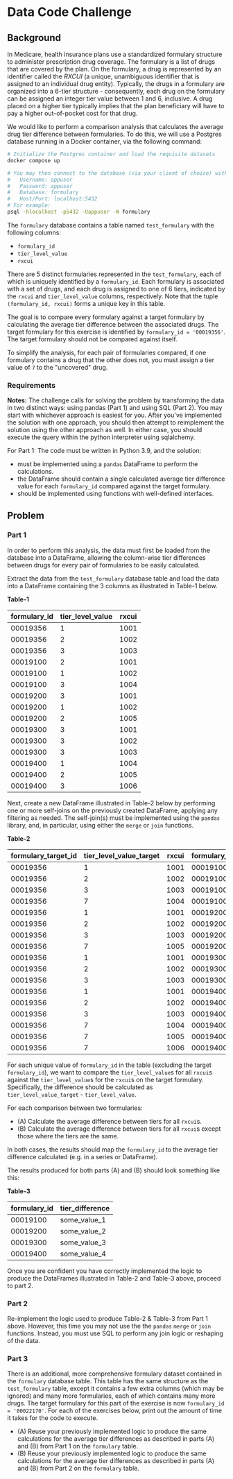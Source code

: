# Data Code Challenge

## Background

In Medicare, health insurance plans use a standardized formulary structure to administer prescription drug coverage. The formulary is a list of drugs that are covered by the plan. On the formulary, a drug is represented by an identifier called the _RXCUI_ (a unique, unambiguous identifier that is assigned to an individual drug entity). Typically, the drugs in a formulary are organized into a 6-tier structure - consequently, each drug on the formulary can be assigned an integer tier value between 1 and 6, inclusive. A drug placed on a higher tier typically implies that the plan beneficiary will have to pay a higher out-of-pocket cost for that drug.

We would like to perform a comparison analysis that calculates the average drug tier difference between formularies. To do this, we will use a Postgres database running in a Docker container, via the following command:
```bash
# Initialize the Postgres container and load the requisite datasets
docker compose up

# You may then connect to the database (via your client of choice) with the following credentials:
#   Username: appuser
#   Password: appuser
#   Database: formulary
#   Host/Port: localhost:5432
# For example:
psql -hlocalhost -p5432 -Uappuser -W formulary
```

The `formulary` database contains a table named `test_formulary` with the following columns:

* `formulary_id`
* `tier_level_value`
* `rxcui`

There are 5 distinct formularies represented in the `test_formulary`, each of which is uniquely identified by a `formulary_id`. Each formulary is associated with a set of drugs, and each drug is assigned to one of 6 tiers, indicated by the `rxcui` and `tier_level_value` columns, respectively. Note that the tuple `(formulary_id, rxcui)` forms a unique key in this table.

The goal is to compare every formulary against a target formulary by calculating the average tier difference between the associated drugs. The target formulary for this exercise is identified by `formulary_id = '00019356'`. The target formulary should not be compared against itself.

To simplify the analysis, for each pair of formularies compared, if one formulary contains a drug that the other does not, you must assign a tier value of `7` to the "uncovered" drug.

### Requirements

**Notes:**
The challenge calls for solving the problem by transforming the data in two distinct ways: using pandas (Part 1) and using SQL (Part 2). You may start with whichever approach
is easiest for you.  After you've implemented the solution with one approach, you should then attempt to reimplement the solution using the other
approach as well. In either case, you should execute the query within the python interpreter using sqlalchemy.

For Part 1:
The code must be written in Python 3.9, and the solution:
- must be implemented using a `pandas` DataFrame to perform the calculations.
- the DataFrame should contain a single calculated average tier difference value for each `formulary_id` compared against the target formulary.
- should be implemented using functions with well-defined interfaces.


## Problem

### Part 1

In order to perform this analysis, the data must first be loaded from the database into a DataFrame, allowing the column-wise tier differences between drugs for every pair of formularies to be easily calculated.

Extract the data from the `test_formulary` database table and load the data into a DataFrame containing the 3 columns as illustrated in Table-1 below.

__Table-1__

formulary\_id | tier\_level\_value | rxcui
------------- | ------------------ | -----
00019356 | 1 | 1001
00019356 | 2 | 1002
00019356 | 3 | 1003
00019100 | 2 | 1001
00019100 | 1 | 1002
00019100 | 3 | 1004
00019200 | 3 | 1001
00019200 | 1 | 1002
00019200 | 2 | 1005
00019300 | 3 | 1001
00019300 | 3 | 1002
00019300 | 3 | 1003
00019400 | 1 | 1004
00019400 | 2 | 1005
00019400 | 3 | 1006


Next, create a new DataFrame illustrated in Table-2 below by performing one or more self-joins on the previously created DataFrame, applying any filtering as needed. The self-join(s) must be implemented using the `pandas` library, and, in particular, using either the `merge` or `join` functions.

__Table-2__

formulary\_target\_id | tier\_level\_value\_target | rxcui | formulary\_id | tier\_level\_value
--------------------- | -------------------------- | ----- | ------------- | ------------------
00019356 | 1 | 1001 | 00019100 | 2
00019356 | 2 | 1002 | 00019100 | 1
00019356 | 3 | 1003 | 00019100 | 7
00019356 | 7 | 1004 | 00019100 | 3
00019356 | 1 | 1001 | 00019200 | 3
00019356 | 2 | 1002 | 00019200 | 1
00019356 | 3 | 1003 | 00019200 | 7
00019356 | 7 | 1005 | 00019200 | 2
00019356 | 1 | 1001 | 00019300 | 3
00019356 | 2 | 1002 | 00019300 | 3
00019356 | 3 | 1003 | 00019300 | 3
00019356 | 1 | 1001 | 00019400 | 7
00019356 | 2 | 1002 | 00019400 | 7
00019356 | 3 | 1003 | 00019400 | 7
00019356 | 7 | 1004 | 00019400 | 1
00019356 | 7 | 1005 | 00019400 | 2
00019356 | 7 | 1006 | 00019400 | 3


For each unique value of `formulary_id` in the table (excluding the target `formulary_id`), we want to compare the `tier_level_value`s for all `rxcui`s against the `tier_level_value`s for the `rxcui`s on the target formulary.  Specifically, the difference should be calculated as `tier_level_value_target` - `tier_level_value`.

For each comparison between two formularies:
* (A) Calculate the average difference between tiers for all `rxcui`s.
* (B) Calculate the average difference between tiers for all `rxcui`s except those where the tiers are the same.

In both cases, the results should map the `formulary_id` to the average tier difference calculated (e.g. in a series or DataFrame).

The results produced for both parts (A) and (B) should look something like this:

__Table-3__

formulary\_id | tier\_difference
------------- | ----------------
00019100 | some_value_1
00019200 | some_value_2
00019300 | some_value_3
00019400 | some_value_4


Once you are confident you have correctly implemented the logic to produce the DataFrames illustrated in Table-2 and Table-3 above, proceed to part 2.

### Part 2
Re-implement the logic used to produce Table-2 & Table-3 from Part 1 above. However, this time you may not use the the `pandas` `merge` or `join` functions.  Instead, you must use SQL to perform any join logic or reshaping of the data.

### Part 3

There is an additional, more comprehensive formulary dataset contained in the `formulary` database table.  This table has the same structure as the `test_formulary` table, except it contains a few extra columns (which may be ignored) and many more formularies, each of which contains many more drugs.
The target formulary for this part of the exercise is now `formulary_id = '00022170'`.  For each of the exercises below, print out the amount of time it takes for the code to execute.
* (A) Reuse your previously implemented logic to produce the same calculations for the average tier differences as described in parts (A) and (B) from Part 1 on the `formulary` table.
* (B) Reuse your previously implemented logic to produce the same calculations for the average tier differences as described in parts (A) and (B) from Part 2 on the `formulary` table.
